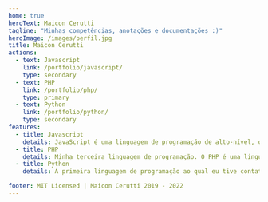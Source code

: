 ```yaml
---
home: true
heroText: Maicon Cerutti
tagline: "Minhas competências, anotações e documentações :)"
heroImage: /images/perfil.jpg
title: Maicon Cerutti
actions:
  - text: Javascript
    link: /portfolio/javascript/
    type: secondary
  - text: PHP
    link: /portfolio/php/
    type: primary
  - text: Python
    link: /portfolio/python/
    type: secondary
features:
  - title: Javascript
    details: JavaScript é uma linguagem de programação de alto-nível, que fortemente utilizo em desenvolvimento para web.
  - title: PHP
    details: Minha terceira linguagem de programação. O PHP é uma linguagem orientada a objetos, server-side, interpretada, com tipagem dinâmica voltada para WEB. Foi a linguagem que comecei a dedicar minha carreira para web.
  - title: Python
    details: A primeira linguagem de programação ao qual eu tive contato, tenho muito carinho, sempre a utilizo para fins de automação de atividades repetitivas e para criação de atalhos e comandos.

footer: MIT Licensed | Maicon Cerutti 2019 - 2022
---
```

